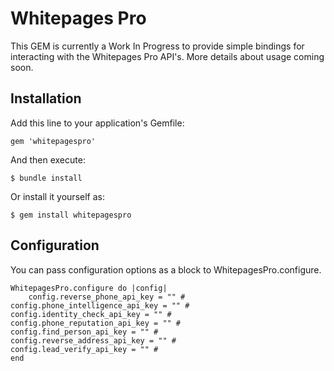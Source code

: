 # Whitepages Pro

This GEM is currently a Work In Progress to provide simple bindings for interacting with the Whitepages Pro API's. More details about usage coming soon.


## Installation

Add this line to your application's Gemfile:

    gem 'whitepagespro'

And then execute:

    $ bundle install

Or install it yourself as:

    $ gem install whitepagespro
    
## Configuration

You can pass configuration options as a block to WhitepagesPro.configure.

    WhitepagesPro.configure do |config|
    	config.reverse_phone_api_key = "" #
	config.phone_intelligence_api_key = "" #
	config.identity_check_api_key = "" #
	config.phone_reputation_api_key = "" #
	config.find_person_api_key = "" #
	config.reverse_address_api_key = "" #
	config.lead_verify_api_key = "" #
    end
